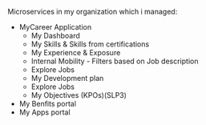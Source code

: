 Microservices in my organization which i managed:
- MyCareer Application
  - My Dashboard
  - My Skills & Skills from certifications
  - My Experience & Exposure
  - Internal Mobility - Filters based on Job description
  - Explore Jobs
  - My Development plan
  - Explore Jobs
  - My Objectives (KPOs)(SLP3) 
- My Benfits portal
- My Apps portal
